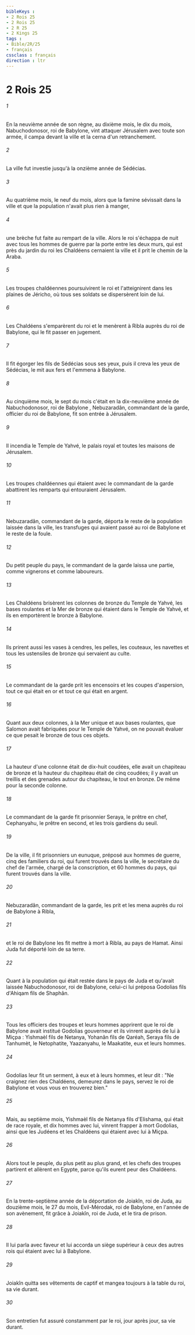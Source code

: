 ```yaml
---
bibleKeys : 
- 2 Rois 25
- 2 Rois 25
- 2 R 25
- 2 Kings 25
tags : 
- Bible/2R/25
- français
cssclass : français
direction : ltr
---
```


# 2 Rois 25

###### 1
En la neuvième année de son règne, au dixième mois, le dix du mois, Nabuchodonosor, roi de Babylone, vint attaquer Jérusalem avec toute son armée, il campa devant la ville et la cerna d'un retranchement.
###### 2
La ville fut investie jusqu'à la onzième année de Sédécias.
###### 3
Au quatrième mois, le neuf du mois, alors que la famine sévissait dans la ville et que la population n'avait plus rien à manger,
###### 4
une brèche fut faite au rempart de la ville. Alors le roi s'échappa de nuit avec tous les hommes de guerre par la porte entre les deux murs, qui est près du jardin du roi les Chaldéens cernaient la ville et il prit le chemin de la Araba.
###### 5
Les troupes chaldéennes poursuivirent le roi et l'atteignirent dans les plaines de Jéricho, où tous ses soldats se dispersèrent loin de lui.
###### 6
Les Chaldéens s'emparèrent du roi et le menèrent à Ribla auprès du roi de Babylone, qui le fit passer en jugement.
###### 7
Il fit égorger les fils de Sédécias sous ses yeux, puis il creva les yeux de Sédécias, le mit aux fers et l'emmena à Babylone.
###### 8
Au cinquième mois, le sept du mois c'était en la dix-neuvième année de Nabuchodonosor, roi de Babylone , Nebuzaradân, commandant de la garde, officier du roi de Babylone, fit son entrée à Jérusalem.
###### 9
Il incendia le Temple de Yahvé, le palais royal et toutes les maisons de Jérusalem.
###### 10
Les troupes chaldéennes qui étaient avec le commandant de la garde abattirent les remparts qui entouraient Jérusalem.
###### 11
Nebuzaradân, commandant de la garde, déporta le reste de la population laissée dans la ville, les transfuges qui avaient passé au roi de Babylone et le reste de la foule.
###### 12
Du petit peuple du pays, le commandant de la garde laissa une partie, comme vignerons et comme laboureurs.
###### 13
Les Chaldéens brisèrent les colonnes de bronze du Temple de Yahvé, les bases roulantes et la Mer de bronze qui étaient dans le Temple de Yahvé, et ils en emportèrent le bronze à Babylone.
###### 14
Ils prirent aussi les vases à cendres, les pelles, les couteaux, les navettes et tous les ustensiles de bronze qui servaient au culte.
###### 15
Le commandant de la garde prit les encensoirs et les coupes d'aspersion, tout ce qui était en or et tout ce qui était en argent.
###### 16
Quant aux deux colonnes, à la Mer unique et aux bases roulantes, que Salomon avait fabriquées pour le Temple de Yahvé, on ne pouvait évaluer ce que pesait le bronze de tous ces objets.
###### 17
La hauteur d'une colonne était de dix-huit coudées, elle avait un chapiteau de bronze et la hauteur du chapiteau était de cinq coudées; il y avait un treillis et des grenades autour du chapiteau, le tout en bronze. De même pour la seconde colonne.
###### 18
Le commandant de la garde fit prisonnier Seraya, le prêtre en chef, Cephanyahu, le prêtre en second, et les trois gardiens du seuil.
###### 19
De la ville, il fit prisonniers un eunuque, préposé aux hommes de guerre, cinq des familiers du roi, qui furent trouvés dans la ville, le secrétaire du chef de l'armée, chargé de la conscription, et 60 hommes du pays, qui furent trouvés dans la ville.
###### 20
Nebuzaradân, commandant de la garde, les prit et les mena auprès du roi de Babylone à Ribla,
###### 21
et le roi de Babylone les fit mettre à mort à Ribla, au pays de Hamat. Ainsi Juda fut déporté loin de sa terre.
###### 22
Quant à la population qui était restée dans le pays de Juda et qu'avait laissée Nabuchodonosor, roi de Babylone, celui-ci lui préposa Godolias fils d'Ahiqam fils de Shaphân.
###### 23
Tous les officiers des troupes et leurs hommes apprirent que le roi de Babylone avait institué Godolias gouverneur et ils vinrent auprès de lui à Miçpa : Yishmaèl fils de Netanya, Yohanân fils de Qaréah, Seraya fils de Tanhumèt, le Netophatite, Yaazanyahu, le Maakatite, eux et leurs hommes.
###### 24
Godolias leur fit un serment, à eux et à leurs hommes, et leur dit : "Ne craignez rien des Chaldéens, demeurez dans le pays, servez le roi de Babylone et vous vous en trouverez bien."
###### 25
Mais, au septième mois, Yishmaèl fils de Netanya fils d'Elishama, qui était de race royale, et dix hommes avec lui, vinrent frapper à mort Godolias, ainsi que les Judéens et les Chaldéens qui étaient avec lui à Miçpa.
###### 26
Alors tout le peuple, du plus petit au plus grand, et les chefs des troupes partirent et allèrent en Egypte, parce qu'ils eurent peur des Chaldéens.
###### 27
En la trente-septième année de la déportation de Joiakîn, roi de Juda, au douzième mois, le 27 du mois, Evil-Mérodak, roi de Babylone, en l'année de son avènement, fit grâce à Joiakîn, roi de Juda, et le tira de prison.
###### 28
Il lui parla avec faveur et lui accorda un siège supérieur à ceux des autres rois qui étaient avec lui à Babylone.
###### 29
Joiakîn quitta ses vêtements de captif et mangea toujours à la table du roi, sa vie durant.
###### 30
Son entretien fut assuré constamment par le roi, jour après jour, sa vie durant.
